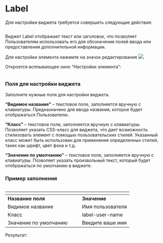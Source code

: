 # Label

Для настройки виджета требуется совершить следующие действия:

<figure><img src="https://lh7-rt.googleusercontent.com/docsz/AD_4nXeTqd1a9qEdWJo2HCY9sHSAUcnvuFN16m4Ius2EL-NtHB-UrVpwbpFumAqAzvRX5nPjkC4AeDTNWd7ChlVEbDtAm-9OSq9Xq552mZY7EtcIowA6DKMbEpfLcuxOID1sMw6QqJK1?key=OAX1JClkG5nbrZJ-82nW2Gpl" alt=""><figcaption></figcaption></figure>

Виджет Label отображает текст или заголовок, что позволяет Пользователям использовать его для обозначения полей ввода или предоставления дополнительной информации.

Для настройки элемента нажмите на значок редактирования ![](https://lh7-rt.googleusercontent.com/docsz/AD_4nXfgzYm6oqC00t1Os8H4pB_MCXDomA9OaAkamdLDdHp6KyPDNHiMsu-W4AlYVU3i_Zun7TVJ9mF-baMUDXXJ86ULtYRGHhjEC-WYK1gK7PU_PejFZOXKQiJ-HeECn2Wm73TPtoef?key=OAX1JClkG5nbrZJ-82nW2Gpl).&#x20;

Откроется всплывающее окно “Настройки элемента”:

<figure><img src="https://lh7-rt.googleusercontent.com/docsz/AD_4nXd-uOhVA4t6RDtaSAVLm4P--kMRCQn3rjThI4-ri0ETR8l-bOP__4Cb8pFG5vaCLOz2oS-JwfxgrGtRTU_pRbvOBvUajuHvjDnPl8tB3GACZBi21uhB3tmKiRuf67Ja9cYzL-0JyQ?key=OAX1JClkG5nbrZJ-82nW2Gpl" alt=""><figcaption></figcaption></figure>

### Поля для настройки виджета

Заполните нужные поля для настройки виджета.

**“Видимое название”** – текстовое поле, заполняется вручную с клавиатуры. Предназначено для ввода названия, которое будет отображаться Пользователю.

**“Класс”** – текстовое поле, заполняется вручную с клавиатуры. Позволяет указать CSS-класс для виджета, что дает возможность стилизовать элемент с помощью пользовательских стилей. Указанный класс может быть использован для применения определенных стилей, таких как шрифт, цвет фона и т.д.

**“Значение по умолчанию”** – текстовое поле, заполняется вручную с клавиатуры. Позволяет указать произвольный текст, который будет отображаться по умолчанию в виджете.

### **Пример заполнения**

<figure><img src="https://lh7-rt.googleusercontent.com/docsz/AD_4nXd5S8TJGicBqCxylt5-bB-9EycAqD-nk04wGG4npE7hx2r7b1hGj4x53xzw2uSxYAI8ecoAzv7tkXoi0XVzvlHqWkCdkuTlrZBdhRtR4VSUe4kxQrhj2ES_0opqnOZOAw3iCMBXJw?key=OAX1JClkG5nbrZJ-82nW2Gpl" alt=""><figcaption></figcaption></figure>

<table data-header-hidden><thead><tr><th width="224"></th><th></th></tr></thead><tbody><tr><td><strong>Название поля</strong></td><td><strong>Значение</strong></td></tr><tr><td>Видимое название</td><td>Имя пользователя</td></tr><tr><td>Класс</td><td>label-user-name</td></tr><tr><td>Значение по умолчанию</td><td>Введите ваше имя</td></tr></tbody></table>

Результат:

<figure><img src="https://lh7-rt.googleusercontent.com/docsz/AD_4nXeppYIFOEM6PYsVCUarXWXe9mqFrdQnY3Lzmsv3hMDuRLxi3iGFRLv5TStpfmvJuUZkJ95nC43kSXInDAcjuzSiifRH0HIS00LHKdwsFltY3Pf0hNOgvSjGScYrs2Kb23hx2ew32Q?key=OAX1JClkG5nbrZJ-82nW2Gpl" alt=""><figcaption></figcaption></figure>
